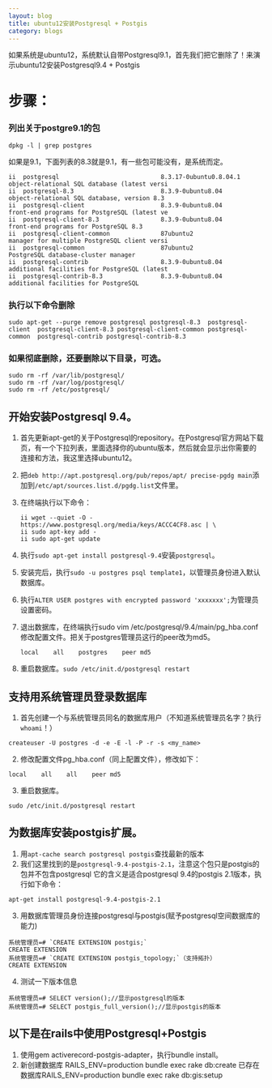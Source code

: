 ```yaml
---
layout: blog
title: ubuntu12安装Postgresql + Postgis
category: blogs
---
```

如果系统是ubuntu12，系统默认自带Postgresql9.1，首先我们把它删除了！来演示ubuntu12安装Postgresql9.4 + Postgis

# 步骤：

### 列出关于postgre9.1的包

```
dpkg -l | grep postgres
```

如果是9.1，下面列表的8.3就是9.1，有一些包可能没有，是系统而定。

```
ii  postgresql                            8.3.17-0ubuntu0.8.04.1           object-relational SQL database (latest versi
ii  postgresql-8.3                        8.3.9-0ubuntu8.04                object-relational SQL database, version 8.3
ii  postgresql-client                     8.3.9-0ubuntu8.04                front-end programs for PostgreSQL (latest ve
ii  postgresql-client-8.3                 8.3.9-0ubuntu8.04                front-end programs for PostgreSQL 8.3
ii  postgresql-client-common              87ubuntu2                        manager for multiple PostgreSQL client versi
ii  postgresql-common                     87ubuntu2                        PostgreSQL database-cluster manager
ii  postgresql-contrib                    8.3.9-0ubuntu8.04                additional facilities for PostgreSQL (latest
ii  postgresql-contrib-8.3                8.3.9-0ubuntu8.04                additional facilities for PostgreSQL
```

### 执行以下命令删除

```
sudo apt-get --purge remove postgresql postgresql-8.3  postgresql-client  postgresql-client-8.3 postgresql-client-common postgresql-common  postgresql-contrib postgresql-contrib-8.3
```

### 如果彻底删除，还要删除以下目录，可选。

```
sudo rm -rf /var/lib/postgresql/
sudo rm -rf /var/log/postgresql/
sudo rm -rf /etc/postgresql/
```

## 开始安装Postgresql 9.4。

1. 首先更新apt-get的关于Postgresql的repository。在Postgresql官方网站下载页，有一个下拉列表，里面选择你的ubuntu版本，然后就会显示出你需要的连接和方法，我这里选择ubuntu12。
2. 把`deb http://apt.postgresql.org/pub/repos/apt/ precise-pgdg main`添加到`/etc/apt/sources.list.d/pgdg.list`文件里。
3. 在终端执行以下命令：
    ```
    ii wget --quiet -O - https://www.postgresql.org/media/keys/ACCC4CF8.asc | \
    ii sudo apt-key add -
    ii sudo apt-get update
    ```
4. 执行`sudo apt-get install postgresql-9.4`安装`postgresql`。
5. 安装完后，执行`sudo -u postgres psql template1`，以管理员身份进入默认数据库。
6. 执行`ALTER USER postgres with encrypted password 'xxxxxxx';`为管理员设置密码。
7. 退出数据库，在终端执行sudo vim /etc/postgresql/9.4/main/pg_hba.conf修改配置文件。把关于postgres管理员这行的peer改为md5。

    ```
    local    all    postgres    peer md5
    ```
8. 重启数据库。`sudo /etc/init.d/postgresql restart`

## 支持用系统管理员登录数据库

1. 首先创建一个与系统管理员同名的数据库用户（不知道系统管理员名字？执行`whoami`！）
  ```
  createuser -U postgres -d -e -E -l -P -r -s <my_name>
  ```
2. 修改配置文件pg_hba.conf（同上配置文件），修改如下：
  ```
  local    all    all    peer md5
  ```
3. 重启数据库。
  ```
  sudo /etc/init.d/postgresql restart
  ```

## 为数据库安装postgis扩展。

1. 用`apt-cache search postgresql postgis`查找最新的版本
2. 我们这里找到的是`postgresql-9.4-postgis-2.1`，注意这个包只是postgis的包并不包含postgresql 它的含义是适合postgresql 9.4的postgis 2.1版本，执行如下命令：
  ```
  apt-get install postgresql-9.4-postgis-2.1
  ```
3. 用数据库管理员身份连接postgresql与postgis(赋予postgresql空间数据库的能力)

  ```
  系统管理员=# `CREATE EXTENSION postgis;`
  CREATE EXTENSION
  系统管理员=# `CREATE EXTENSION postgis_topology;`（支持拓扑）
  CREATE EXTENSION
  ```
4. 测试一下版本信息
  ```
  系统管理员=# SELECT version();//显示postgresql的版本
  系统管理员=# SELECT postgis_full_version();//显示postgis的版本
  ```

## 以下是在rails中使用Postgresql+Postgis

1. 使用gem activerecord-postgis-adapter，执行bundle install。
2. 新创建数据库 RAILS_ENV=production bundle exec rake db:create
已存在数据库RAILS_ENV=production bundle exec rake db:gis:setup